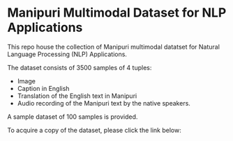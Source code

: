 # Manipuri Multimodal Dataset for NLP Applications

This repo house the collection of Manipuri multimodal datatset for Natural Language Processing (NLP) Applications.

The dataset consists of 3500 samples of 4 tuples:

- Image
- Caption in English
- Translation of the English text in Manipuri
- Audio recording of the Manipuri text by the native speakers.


A sample dataset of 100 samples is provided.

To acquire a copy of the dataset, please click the link below:
